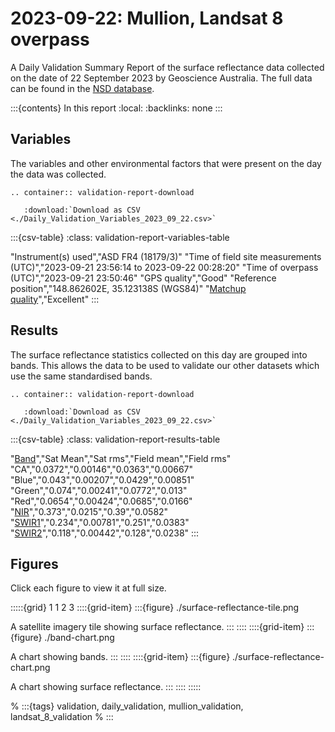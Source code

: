 # 2023-09-22: Mullion, Landsat 8 overpass

A Daily Validation Summary Report of the surface reflectance data collected on the date of 22 September 2023 by Geoscience&nbsp;Australia. The full data can be found in the [NSD database](https://www.dea.ga.gov.au/products/national-spectral-database).

:::{contents} In this report
:local:
:backlinks: none
:::

## Variables

The variables and other environmental factors that were present on the day the data was collected.

```{eval-rst}
.. container:: validation-report-download

   :download:`Download as CSV <./Daily_Validation_Variables_2023_09_22.csv>`
```

:::{csv-table}
:class: validation-report-variables-table

"Instrument(s) used","ASD FR4 (18179/3)"
"Time of field site measurements (UTC)","2023-09-21 23:56:14 to 2023-09-22 00:28:20"
"Time of overpass (UTC)","2023-09-21 23:50:46"
"GPS quality","Good"
"Reference position","148.862602E, 35.123138S (WGS84)"
"<a href='/guides/about/glossary/#pq' target='_blank'>Matchup quality</a>","Excellent"
:::

## Results

The surface reflectance statistics collected on this day are grouped into bands. This allows the data to be used to validate our other datasets which use the same standardised bands.

```{eval-rst}
.. container:: validation-report-download

   :download:`Download as CSV <./Daily_Validation_Variables_2023_09_22.csv>`
```

:::{csv-table}
:class: validation-report-results-table

"<a href='/guides/about/glossary/#band' target='_blank'>Band</a>","Sat Mean","Sat rms","Field mean","Field rms"
"CA","0.0372","0.00146","0.0363","0.00667"
"Blue","0.043","0.00207","0.0429","0.00851"
"Green","0.074","0.00241","0.0772","0.013"
"Red","0.0654","0.00424","0.0685","0.0166"
"<a href='/guides/about/glossary/#nir' target='_blank'>NIR</a>","0.373","0.0215","0.39","0.0582"
"<a href='/guides/about/glossary/#swir' target='_blank'>SWIR1</a>","0.234","0.00781","0.251","0.0383"
"<a href='/guides/about/glossary/#swir' target='_blank'>SWIR2</a>","0.118","0.00442","0.128","0.0238"
:::

## Figures

Click each figure to view it at full size.

:::::{grid} 1 1 2 3
::::{grid-item}
:::{figure} ./surface-reflectance-tile.png

A satellite imagery tile showing surface reflectance.
:::
::::
::::{grid-item}
:::{figure} ./band-chart.png

A chart showing bands.
:::
::::
::::{grid-item}
:::{figure} ./surface-reflectance-chart.png

A chart showing surface reflectance.
:::
::::
:::::

% :::{tags} validation, daily_validation, mullion_validation, landsat_8_validation
% :::

